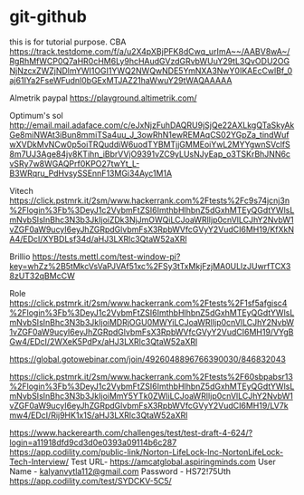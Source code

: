 # git-github
this is for tutorial purpose.
CBA
https://track.testdome.com/f/a/u2X4pXBjPFK8dCwq_urImA~~/AABV8wA~/RgRhMfWCP0Q7aHR0cHM6Ly9hcHAudGVzdGRvbWUuY29tL3QvODU2OGNjNzcxZWZjNDlmYWI1OGI1YWQ2NWQwNDE5YmNXA3NwY0IKAEcCwlBf_0aj61IYa2FseWFudnl0bGExMTJAZ21haWwuY29tWAQAAAAA

Almetrik paypal
https://playground.altimetrik.com/

Optimum's sol
http://email.mail.adaface.com/c/eJxNjzFuhDAQRU9jSjQe22AXLkgQTaSkyAkGe8miNWAt3iBun8mmiTSa4uu_J_3owRhN1ewREMAqCS02YGpZa_tindWufwXVDkMvNCw0p5oiTRQuddiW6uodTYBMTjjGMMEoiYwL2MYYgwnSVclfS8m7UJ3Age84jv8KTihn_iBbrVVjO9391vZC9yLUsNJyEap_o3TSKrBhJNN6cvSRy7w8WGAQPrf0KPO27twYt_L-B3WRqru_PdHvsySSEnnF13MGi34Ayc1M1A

Vitech
https://click.pstmrk.it/2sm/www.hackerrank.com%2Ftests%2Fc9s74jcnj3n%2Flogin%3Fb%3DeyJ1c2VybmFtZSI6ImthbHlhbnZ5dGxhMTEyQGdtYWlsLmNvbSIsInBhc3N3b3JkIjoiZDk3NjJmOWQiLCJoaWRlIjp0cnVlLCJhY2NvbW1vZGF0aW9ucyI6eyJhZGRpdGlvbmFsX3RpbWVfcGVyY2VudCI6MH19/KfXkNA4/EDcI/XYBDLsf34d/aHJ3LXRlc3QtaW52aXRl

Brillio
https://tests.mettl.com/test-window-pi?key=whZz%2B5tMkcVsVaPJVAf51xc%2FSy3tTxMkjFzjMA0ULlzJUwrfTCX38zUT32qBMcCW


Role
https://click.pstmrk.it/2sm/www.hackerrank.com%2Ftests%2F1sf5afgisc4%2Flogin%3Fb%3DeyJ1c2VybmFtZSI6ImthbHlhbnZ5dGxhMTEyQGdtYWlsLmNvbSIsInBhc3N3b3JkIjoiMDRjOGU0MWYiLCJoaWRlIjp0cnVlLCJhY2NvbW1vZGF0aW9ucyI6eyJhZGRpdGlvbmFsX3RpbWVfcGVyY2VudCI6MH19/VYgBGw4/EDcI/2WXeK5PdPx/aHJ3LXRlc3QtaW52aXRl

https://global.gotowebinar.com/join/4926048896766390030/846832043


https://click.pstmrk.it/2sm/www.hackerrank.com%2Ftests%2F60sbpabsr13%2Flogin%3Fb%3DeyJ1c2VybmFtZSI6ImthbHlhbnZ5dGxhMTEyQGdtYWlsLmNvbSIsInBhc3N3b3JkIjoiMmY5YTk0ZWIiLCJoaWRlIjp0cnVlLCJhY2NvbW1vZGF0aW9ucyI6eyJhZGRpdGlvbmFsX3RpbWVfcGVyY2VudCI6MH19/LV7kmw4/EDcI/Rij9HK1x1S/aHJ3LXRlc3QtaW52aXRl

https://www.hackerearth.com/challenges/test/test-draft-4-624/?login=a11918dfd9cd3d0e0393a09114b6c287
https://app.codility.com/public-link/Norton-LifeLock-Inc-NortonLifeLock-Tech-Interview/
Test URL- https://amcatglobal.aspiringminds.com
User Name - kalyanvytla112@gmail.com
Password - HS72!75Uth 
https://app.codility.com/test/SYDCKV-5C5/
